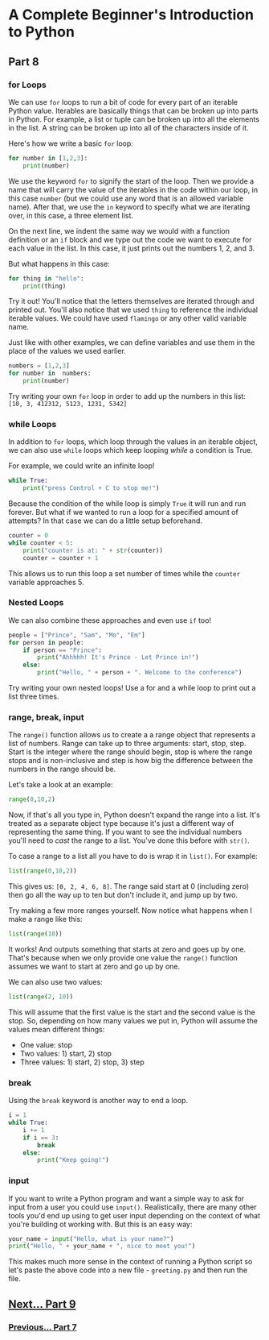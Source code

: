 # A Complete Beginner's Introduction to Python

## Part 8

### for Loops

We can use `for` loops to run a bit of code for every part of an iterable Python value. Iterables are basically things that can be broken up into parts in Python. For example, a list or tuple can be broken up into all the elements in the list. A string can be broken up into all of the characters inside of it.

Here's how we write a basic `for` loop:

```python
for number in [1,2,3]:
    print(number)
```

We use the keyword `for` to signify the start of the loop. Then we provide a name that will carry the value of the iterables in the code within our loop, in this case `number` (but we could use any word that is an allowed variable name). After that, we use the `in` keyword to specify what we are iterating over, in this case, a three element list.

On the next line, we indent the same way we would with a function definition or an `if` block and we type out the code we want to execute for each value in the list. In this case, it just prints out the numbers 1, 2, and 3. 

But what happens in this case:

```python
for thing in "hello":
    print(thing)
```

Try it out! You'll notice that the letters themselves are iterated through and printed out. You'll also notice that we used `thing` to reference the individual iterable values. We could have used `flamingo` or any other valid variable name.

Just like with other examples, we can define variables and use them in the place of the values we used earlier.

```python
numbers = [1,2,3]
for number in  numbers:
    print(number)
```

Try writing your own `for` loop in order to add up the numbers in this list: `[10, 3, 412312, 5123, 1231, 5342]`


### while Loops

In addition to `for` loops, which loop through the values in an iterable object, we can also use `while` loops which keep looping *while* a condition is True.

For example, we could write an infinite loop!

```python
while True:
    print("press Control + C to stop me!")
```

Because the condition of the while loop is simply `True` it will run and run forever. But what if we wanted to run a loop for a specified amount of attempts? In that case we can do a little setup beforehand.

```python
counter = 0
while counter < 5:
    print("counter is at: " + str(counter))
    counter = counter + 1
```

This allows us to run this loop a set number of times while the `counter` variable approaches 5.

### Nested Loops

We can also combine these approaches and even use `if` too!

```python
people = ["Prince", "Sam", "Mo", "Em"]
for person in people:
    if person == "Prince":
        print("Ahhhhh! It's Prince - Let Prince in!")
    else:
        print("Hello, " + person + ". Welcome to the conference")
```

Try writing your own nested loops! Use a for and a while loop to print out a list three times.

### range, break, input

The `range()` function allows us to create a a range object that represents a list of numbers. Range can take up to three arguments: start, stop, step. Start is the integer where the range should begin, stop is where the range stops and is non-inclusive and step is how big the difference between the numbers in the range should be. 

Let's take a look at an example:

```python
range(0,10,2)
```

Now, if that's all you type in, Python doesn't expand the range into a list. It's treated as a separate object type because it's just a different way of representing the same thing. If you want to see the individual numbers you'll need to *cast* the range to a list. You've done this before with `str()`. 

To case a range to a list all you have to do is wrap it in `list()`. For example:

```python
list(range(0,10,2))
```

This gives us: `[0, 2, 4, 6, 8]`. The range said start at 0 (including zero) then go all the way up to ten but don't include it, and jump up by two.

Try making a few more ranges yourself. Now notice what happens when I make a range like this:

```python
list(range(10))
```

It works! And outputs something that starts at zero and goes up by one. That's because when we only provide one value the `range()` function assumes we want to start at zero and go up by one.

We can also use two values:

```python
list(range(2, 10))
```

This will assume that the first value is the start and the second value is the stop. So, depending on how many values we put in, Python will assume the values mean different things:

- One value: stop
- Two values: 1) start, 2) stop
- Three values: 1) start, 2) stop, 3) step

### break

Using the `break` keyword is another way to end a loop.

```python
i = 1
while True:
    i += 1
    if i == 3:
        break
    else: 
        print("Keep going!")
```

### input

If you want to write a Python program and want a simple way to ask for input from a user you could use `input()`. Realistically, there are many other tools you'd end up using to get user input depending on the context of what you're building ot working with. But this is an easy way:

```python
your_name = input("Hello, what is your name?")
print("Hello, " + your_name + ", nice to meet you!")
```

This makes much more sense in the context of running a Python script so let's paste the above code into a new file - `greeting.py` and then run the file.

## [Next... Part 9](part9.md)

### [Previous... Part 7](part7.md)